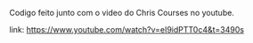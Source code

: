 Codigo feito junto com o video do Chris Courses no youtube.

link: https://www.youtube.com/watch?v=eI9idPTT0c4&t=3490s
